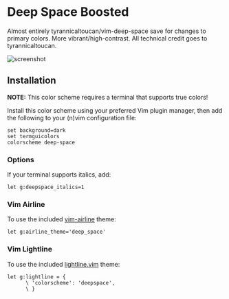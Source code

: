# Deep Space Boosted
Almost entirely tyrannicaltoucan/vim-deep-space save for changes to primary colors.
More vibrant/high-contrast. All technical credit goes to tyrannicaltoucan.

![screenshot](https://i.imgur.com/ooKwsty.png)

## Installation
**NOTE:** This color scheme requires a terminal that supports true colors!

Install this color scheme using your preferred Vim plugin manager, then add the
following to your (n)vim configuration file:
```vim
set background=dark
set termguicolors
colorscheme deep-space
```

### Options
If your terminal supports italics, add:
```vim
let g:deepspace_italics=1
```

### Vim Airline
To use the included [vim-airline](https://github.com/vim-airline/vim-airline) theme:
```vim
let g:airline_theme='deep_space'
```

### Vim Lightline
To use the included [lightline.vim](https://github.com/itchyny/lightline.vim) theme:
```vim
let g:lightline = {
      \ 'colorscheme': 'deepspace',
      \ }
```

